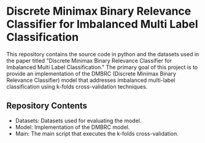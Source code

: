 
# Discrete Minimax Binary Relevance Classifier for Imbalanced Multi Label Classification
This repository contains the source code in python and the datasets used in the paper titled "Discrete Minimax Binary Relevance Classifier for Imbalanced Multi Label Classification." The primary goal of this project is to provide an implementation of the DMBRC (Discrete Minimax Binary Relevance Classifier) model that addresses imbalanced multi-label classification using k-folds cross-validation techniques.
## Repository Contents
* Datasets: Datasets used for evaluating the model.
* Model: Implementation of the DMBRC model.
* Main: The main script that executes the k-folds cross-validation.
